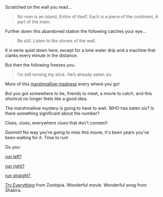 Scratched on the wall you read...

> No man is an island,
> Entire of itself.
> Each is a piece of the continent,
> A part of the main.

Further down this abandoned station the following catches your eye...

> Be still.
> Listen to the stones of the wall.

It *is* eerie quiet down here, except for a lone water drip and a machine that clanks every minute in the distance.

But then the following freezes you.

> I’m still turning my stick.
> He’s already eaten six.

More of this [marshmallow madness](http://www.poetryfoundation.org/poem/241898) every where you go!

But you got somewhere to be, friends to meet, a movie to catch, and this shortcut no longer feels like a good idea.

The marshmallow mystery is going to have to wait. WHO has eaten six? Is there something significant about the number?

Clues, clues, everywhere clues that don't connect!

Dammit! No way you're going to miss this movie, it's been years you've been waiting for it. Time to run!

Do you:

[run left?](../super-man/save-the-word.md)

[run right?](../surprise!/surprise.md)

[run straight?](../unending-story/unending-story.md)

[Try Everything](https://www.youtube.com/watch?v=c6rP-YP4c5I) from Zootopia. Wonderful movie.
Wonderful song from Shakira.

